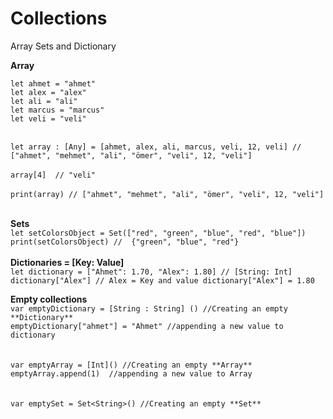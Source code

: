 # Collections
Array Sets and Dictionary 


**Array**

`let ahmet = "ahmet"`
<br />
`let alex = "alex"`
<br />
`let ali = "ali"`
<br />
`let marcus = "marcus"`
<br />
`let veli = "veli"`
<br />
<br />

`let array : [Any] = [ahmet, alex, ali, marcus, veli, 12, veli] // ["ahmet", "mehmet", "ali", "ömer", "veli", 12, "veli"]`
<br />
<br />
`array[4]  // "veli"`
<br />
<br />
`print(array) // ["ahmet", "mehmet", "ali", "ömer", "veli", 12, "veli"]`
<br />
<br />


**Sets**
<br />
`let setColorsObject = Set(["red", "green", "blue", "red", "blue"])`
<br />
`print(setColorsObject) //  {"green", "blue", "red"}`
<br />
<br />
**Dictionaries = [Key: Value]**
<br />
`let dictionary = ["Ahmet": 1.70, "Alex": 1.80] // [String: Int]`
<br />
`dictionary["Alex"] // Alex = Key and value dictionary["Alex"] = 1.80 `




**Empty collections**
<br />
`var emptyDictionary = [String : String] () //Creating an empty **Dictionary**`
<br />
`emptyDictionary["ahmet"] = "Ahmet" //appending a new value to dictionary`
<br />
<br />
<br />
`var emptyArray = [Int]() //Creating an empty **Array**`
<br />
`emptyArray.append(1)  //appending a new value to Array`
<br />
<br />
<br />
`var emptySet = Set<String>() //Creating an empty **Set**`




